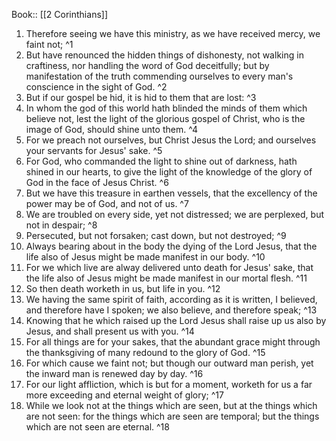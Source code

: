  Book:: [[2 Corinthians]]
 1. Therefore seeing we have this ministry, as we have received mercy, we faint not; ^1
 2. But have renounced the hidden things of dishonesty, not walking in craftiness, nor handling the word of God deceitfully; but by manifestation of the truth commending ourselves to every man's conscience in the sight of God. ^2
 3. But if our gospel be hid, it is hid to them that are lost: ^3
 4. In whom the god of this world hath blinded the minds of them which believe not, lest the light of the glorious gospel of Christ, who is the image of God, should shine unto them. ^4
 5. For we preach not ourselves, but Christ Jesus the Lord; and ourselves your servants for Jesus' sake. ^5
 6. For God, who commanded the light to shine out of darkness, hath shined in our hearts, to give the light of the knowledge of the glory of God in the face of Jesus Christ. ^6
 7. But we have this treasure in earthen vessels, that the excellency of the power may be of God, and not of us. ^7
 8. We are troubled on every side, yet not distressed; we are perplexed, but not in despair; ^8
 9. Persecuted, but not forsaken; cast down, but not destroyed; ^9
 10. Always bearing about in the body the dying of the Lord Jesus, that the life also of Jesus might be made manifest in our body. ^10
 11. For we which live are alway delivered unto death for Jesus' sake, that the life also of Jesus might be made manifest in our mortal flesh. ^11
 12. So then death worketh in us, but life in you. ^12
 13. We having the same spirit of faith, according as it is written, I believed, and therefore have I spoken; we also believe, and therefore speak; ^13
 14. Knowing that he which raised up the Lord Jesus shall raise up us also by Jesus, and shall present us with you. ^14
 15. For all things are for your sakes, that the abundant grace might through the thanksgiving of many redound to the glory of God. ^15
 16. For which cause we faint not; but though our outward man perish, yet the inward man is renewed day by day. ^16
 17. For our light affliction, which is but for a moment, worketh for us a far more exceeding and eternal weight of glory; ^17
 18. While we look not at the things which are seen, but at the things which are not seen: for the things which are seen are temporal; but the things which are not seen are eternal. ^18
